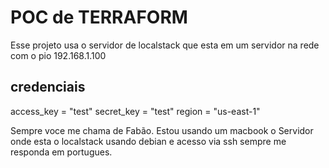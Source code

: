 # POC de TERRAFORM

Esse projeto usa o servidor de localstack que esta em um servidor na rede com o pio 192.168.1.100

## credenciais

  access_key = "test"
  secret_key = "test"
  region     = "us-east-1"

Sempre voce me chama de Fabão.
Estou usando um macbook
o Servidor onde esta o localstack usando debian e acesso via ssh
sempre me responda em portugues.